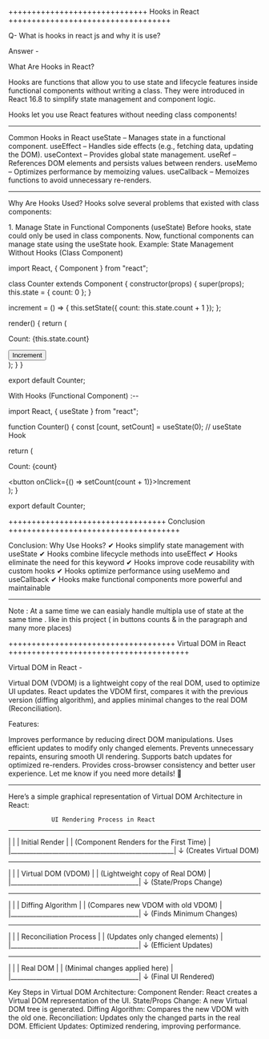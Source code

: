 

++++++++++++++++++++++++++++++ Hooks in React +++++++++++++++++++++++++++++++++++


Q- What is hooks in react js and why it is use?

Answer -

What Are Hooks in React?

Hooks are functions that allow you to use state and lifecycle features inside functional components without writing a class. They were introduced in React 16.8 to simplify state management and component logic.

Hooks let you use React features without needing class components!


*****************************

Common Hooks in React
useState – Manages state in a functional component.
useEffect – Handles side effects (e.g., fetching data, updating the DOM).
useContext – Provides global state management.
useRef – References DOM elements and persists values between renders.
useMemo – Optimizes performance by memoizing values.
useCallback – Memoizes functions to avoid unnecessary re-renders.

*****************************

Why Are Hooks Used?
Hooks solve several problems that existed with class components:

1️. Manage State in Functional Components (useState)
Before hooks, state could only be used in class components. Now, functional components can manage state using the useState hook.
Example: State Management Without Hooks (Class Component)

import React, { Component } from "react";

class Counter extends Component {
  constructor(props) {
    super(props);
    this.state = { count: 0 };
  }

  increment = () => {
    this.setState({ count: this.state.count + 1 });
  };

  render() {
    return (
      <div>
        <p>Count: {this.state.count}</p>
        <button onClick={this.increment}>Increment</button>
      </div>
    );
  }
}

export default Counter;

With Hooks (Functional Component) :--

import React, { useState } from "react";

function Counter() {
  const [count, setCount] = useState(0); // useState Hook

  return (
    <div>
      <p>Count: {count}</p>
      <button onClick={() => setCount(count + 1)}>Increment</button>
    </div>
  );
}

export default Counter;


++++++++++++++++++++++++++++++++++ Conclusion +++++++++++++++++++++++++++++++++++++

Conclusion: Why Use Hooks?
✔ Hooks simplify state management with useState
✔ Hooks combine lifecycle methods into useEffect
✔ Hooks eliminate the need for this keyword
✔ Hooks improve code reusability with custom hooks
✔ Hooks optimize performance using useMemo and useCallback
✔ Hooks make functional components more powerful and maintainable


*************************************

Note : At a same time we can easialy handle multipla use of state at the same time . like in this project ( in buttons counts & in the paragraph  and many more places)


++++++++++++++++++++++++++++++++++++ Virtual DOM in React +++++++++++++++++++++++++++++++++++++++

Virtual DOM in React - 

Virtual DOM (VDOM) is a lightweight copy of the real DOM, used to optimize UI updates.
React updates the VDOM first, compares it with the previous version (diffing algorithm), and applies minimal changes to the real DOM (Reconciliation).

Features:

Improves performance by reducing direct DOM manipulations.
Uses efficient updates to modify only changed elements.
Prevents unnecessary repaints, ensuring smooth UI rendering.
Supports batch updates for optimized re-renders.
Provides cross-browser consistency and better user experience.
Let me know if you need more details! 🚀


********************************

Here’s a simple graphical representation of Virtual DOM Architecture in React:

                UI Rendering Process in React
 ___________________________________________________
|                                                   |
|   Initial Render                                  |
|   (Component Renders for the First Time)          |
|___________________________________________________|
             ↓ (Creates Virtual DOM)
  ________________________________________
 |                                        |
 |       Virtual DOM (VDOM)               |
 | (Lightweight copy of Real DOM)         |
 |________________________________________|
             ↓ (State/Props Change)
  ________________________________________
 |                                        |
 |       Diffing Algorithm                |
 | (Compares new VDOM with old VDOM)      |
 |________________________________________|
             ↓ (Finds Minimum Changes)
  ________________________________________
 |                                        |
 |       Reconciliation Process           |
 | (Updates only changed elements)        |
 |________________________________________|
             ↓ (Efficient Updates)
  ________________________________________
 |                                        |
 |       Real DOM                         |
 | (Minimal changes applied here)         |
 |________________________________________|
             ↓ (Final UI Rendered)


Key Steps in Virtual DOM Architecture:
Component Render: React creates a Virtual DOM representation of the UI.
State/Props Change: A new Virtual DOM tree is generated.
Diffing Algorithm: Compares the new VDOM with the old one.
Reconciliation: Updates only the changed parts in the real DOM.
Efficient Updates: Optimized rendering, improving performance.